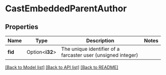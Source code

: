 # CastEmbeddedParentAuthor

## Properties

Name | Type | Description | Notes
------------ | ------------- | ------------- | -------------
**fid** | Option<**i32**> | The unique identifier of a farcaster user (unsigned integer) | 

[[Back to Model list]](../README.md#documentation-for-models) [[Back to API list]](../README.md#documentation-for-api-endpoints) [[Back to README]](../README.md)


